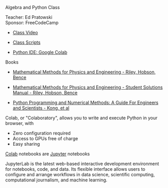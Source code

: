 Algebra and Python Class

Teacher: Ed Pratowski<br>
Sponsor: FreeCodeCamp<br>

- [Class Video](https://www.youtube.com/watch?v=i7vOAcUo5iA)

- [Class Scripts](https://github.com/edatfreecodecamp/python-math/tree/main/Algebra-with-Python)

- [Python IDE: Google Colab](https://colab.research.google.com)
 
Books

* [Mathematical Methods for Physics and Engineering - Riley, Hobson, Bence](https://www.cambridge.org/core/books/mathematical-methods-for-physics-and-engineering/911A43AE1CF224743D32707FCC4AE0EB)

* [Mathematical Methods for Physics and Engineering - Student Solutions Manual - Riley, Hobson, Bence](https://www.cambridge.org/highereducation/books/student-solution-manual-for-mathematical-methods-for-physics-and-engineering-third-edition/1D37BB529AEA8F3DA59E31EC7C7039C0?chapterId=CBO9780511816130A009#contents)

* [Python Programming and Numerical Methods: A Guide For Engineers and Scientists - Kong, et al](https://pythonnumericalmethods.berkeley.edu/notebooks/Index.html)

Colab, or "Colaboratory", allows you to write and execute Python in your browser, with
- Zero configuration required
- Access to GPUs free of charge
- Easy sharing

[Colab](https://colab.research.google.com) notebooks are [Jupyter](https://jupyter.org) notebooks 

JupyterLab is the latest web-based interactive development environment for notebooks, code, and data. Its flexible interface allows users to configure and arrange workflows in data science, scientific computing, computational journalism, and machine learning. 

